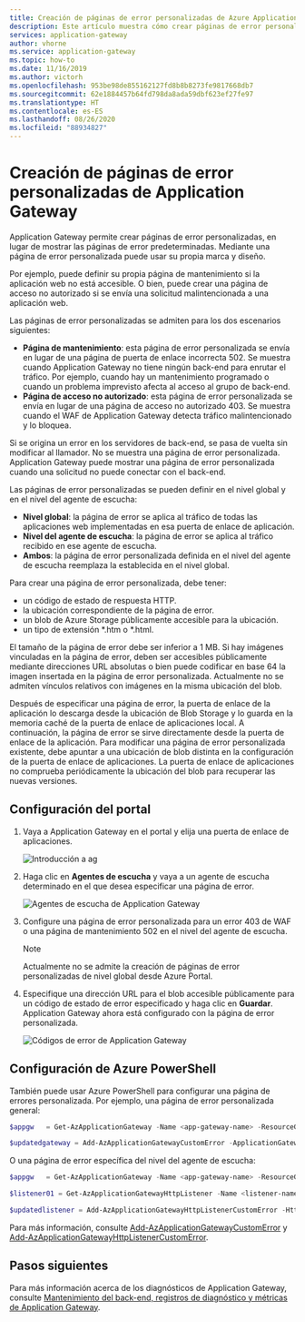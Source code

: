 ```yaml
---
title: Creación de páginas de error personalizadas de Azure Application Gateway
description: Este artículo muestra cómo crear páginas de error personalizadas de Application Gateway. Mediante una página de error personalizada puede usar su propia marca y diseño.
services: application-gateway
author: vhorne
ms.service: application-gateway
ms.topic: how-to
ms.date: 11/16/2019
ms.author: victorh
ms.openlocfilehash: 953be98de855162127fd8b8b8273fe9817668db7
ms.sourcegitcommit: 62e1884457b64fd798da8ada59dbf623ef27fe97
ms.translationtype: HT
ms.contentlocale: es-ES
ms.lasthandoff: 08/26/2020
ms.locfileid: "88934827"
---
```

# <a name="create-application-gateway-custom-error-pages"></a>Creación de páginas de error personalizadas de Application Gateway

Application Gateway permite crear páginas de error personalizadas, en lugar de mostrar las páginas de error predeterminadas. Mediante una página de error personalizada puede usar su propia marca y diseño.

Por ejemplo, puede definir su propia página de mantenimiento si la aplicación web no está accesible. O bien, puede crear una página de acceso no autorizado si se envía una solicitud malintencionada a una aplicación web.

Las páginas de error personalizadas se admiten para los dos escenarios siguientes:

- **Página de mantenimiento**: esta página de error personalizada se envía en lugar de una página de puerta de enlace incorrecta 502. Se muestra cuando Application Gateway no tiene ningún back-end para enrutar el tráfico. Por ejemplo, cuando hay un mantenimiento programado o cuando un problema imprevisto afecta al acceso al grupo de back-end.
- **Página de acceso no autorizado**: esta página de error personalizada se envía en lugar de una página de acceso no autorizado 403. Se muestra cuando el WAF de Application Gateway detecta tráfico malintencionado y lo bloquea.

Si se origina un error en los servidores de back-end, se pasa de vuelta sin modificar al llamador. No se muestra una página de error personalizada. Application Gateway puede mostrar una página de error personalizada cuando una solicitud no puede conectar con el back-end.

Las páginas de error personalizadas se pueden definir en el nivel global y en el nivel del agente de escucha:

- **Nivel global**: la página de error se aplica al tráfico de todas las aplicaciones web implementadas en esa puerta de enlace de aplicación.
- **Nivel del agente de escucha**: la página de error se aplica al tráfico recibido en ese agente de escucha.
- **Ambos**: la página de error personalizada definida en el nivel del agente de escucha reemplaza la establecida en el nivel global.

Para crear una página de error personalizada, debe tener:

- un código de estado de respuesta HTTP.
- la ubicación correspondiente de la página de error. 
- un blob de Azure Storage públicamente accesible para la ubicación.
- un tipo de extensión *.htm o *.html. 

El tamaño de la página de error debe ser inferior a 1 MB. Si hay imágenes vinculadas en la página de error, deben ser accesibles públicamente mediante direcciones URL absolutas o bien puede codificar en base 64 la imagen insertada en la página de error personalizada. Actualmente no se admiten vínculos relativos con imágenes en la misma ubicación del blob. 

Después de especificar una página de error, la puerta de enlace de la aplicación lo descarga desde la ubicación de Blob Storage y lo guarda en la memoria caché de la puerta de enlace de aplicaciones local. A continuación, la página de error se sirve directamente desde la puerta de enlace de la aplicación. Para modificar una página de error personalizada existente, debe apuntar a una ubicación de blob distinta en la configuración de la puerta de enlace de aplicaciones. La puerta de enlace de aplicaciones no comprueba periódicamente la ubicación del blob para recuperar las nuevas versiones.

## <a name="portal-configuration"></a>Configuración del portal

1. Vaya a Application Gateway en el portal y elija una puerta de enlace de aplicaciones.

    ![Introducción a ag](media/custom-error/ag-overview.png)
2. Haga clic en **Agentes de escucha** y vaya a un agente de escucha determinado en el que desea especificar una página de error.

    ![Agentes de escucha de Application Gateway](media/custom-error/ag-listener.png)
3. Configure una página de error personalizada para un error 403 de WAF o una página de mantenimiento 502 en el nivel del agente de escucha.

    > [!NOTE]
    > Actualmente no se admite la creación de páginas de error personalizadas de nivel global desde Azure Portal.

4. Especifique una dirección URL para el blob accesible públicamente para un código de estado de error especificado y haga clic en **Guardar**. Application Gateway ahora está configurado con la página de error personalizada.

   ![Códigos de error de Application Gateway](media/custom-error/ag-error-codes.png)

## <a name="azure-powershell-configuration"></a>Configuración de Azure PowerShell

También puede usar Azure PowerShell para configurar una página de errores personalizada. Por ejemplo, una página de error personalizada general:

```powershell
$appgw   = Get-AzApplicationGateway -Name <app-gateway-name> -ResourceGroupName <resource-group-name>

$updatedgateway = Add-AzApplicationGatewayCustomError -ApplicationGateway $appgw -StatusCode HttpStatus502 -CustomErrorPageUrl "http://<website-url>"
```

O una página de error específica del nivel del agente de escucha:

```powershell
$appgw   = Get-AzApplicationGateway -Name <app-gateway-name> -ResourceGroupName <resource-group-name>

$listener01 = Get-AzApplicationGatewayHttpListener -Name <listener-name> -ApplicationGateway $appgw

$updatedlistener = Add-AzApplicationGatewayHttpListenerCustomError -HttpListener $listener01 -StatusCode HttpStatus502 -CustomErrorPageUrl "http://<website-url>"
```

Para más información, consulte [Add-AzApplicationGatewayCustomError](https://docs.microsoft.com/powershell/module/az.network/add-azapplicationgatewaycustomerror?view=azps-1.2.0) y [Add-AzApplicationGatewayHttpListenerCustomError](https://docs.microsoft.com/powershell/module/az.network/add-azapplicationgatewayhttplistenercustomerror?view=azps-1.3.0).

## <a name="next-steps"></a>Pasos siguientes

Para más información acerca de los diagnósticos de Application Gateway, consulte [Mantenimiento del back-end, registros de diagnóstico y métricas de Application Gateway](application-gateway-diagnostics.md).
